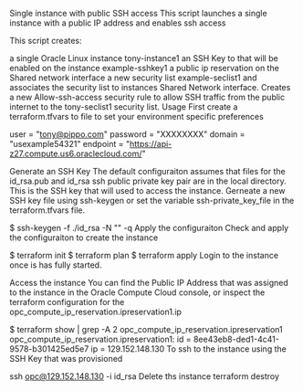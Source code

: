 Single instance with public SSH access
This script launches a single instance with a public IP address and enables ssh access

This script creates:

a single Oracle Linux instance tony-instance1
an SSH Key to that will be enabled on the instance example-sshkey1
a public ip reservation on the Shared network interface
a new security list example-seclist1 and associates the security list to instances Shared Network interface.
Creates a new Allow-ssh-access security rule to allow SSH traffic from the public internet to the tony-seclist1 security list.
Usage
First create a terraform.tfvars to file to set your environment specific preferences

user = "tony@pippo.com"
password = "XXXXXXXX"
domain = "usexample54321"
endpoint = "https://api-z27.compute.us6.oraclecloud.com/"

Generate an SSH Key
The default configuraiton assumes that files for the id_rsa.pub and id_rsa ssh public private key pair are in the local directory. This is the SSH key that will used to access the instance. Gerneate a new SSH key file using ssh-keygen or set the variable ssh-private_key_file in the terraform.tfvars file.

$ ssh-keygen -f ./id_rsa -N "" -q
Apply the configuraiton
Check and apply the configuraiton to create the instance

$ terraform init
$ terraform plan
$ terraform apply
Login to the instance once is has fully started.

Access the instance
You can find the Public IP Address that was assigned to the instance in the Oracle Compute Cloud console, or inspect the terraform configuration for the opc_compute_ip_reservation.ipreservation1.ip

$ terraform show | grep -A 2 opc_compute_ip_reservation.ipreservation1
opc_compute_ip_reservation.ipreservation1:
  id = 8ee43eb8-ded1-4c41-9578-b301425ed5e7
  ip = 129.152.148.130
To ssh to the instance using the SSH Key that was provisioned

ssh opc@129.152.148.130 -i id_rsa
Delete ths instance
terraform destroy
